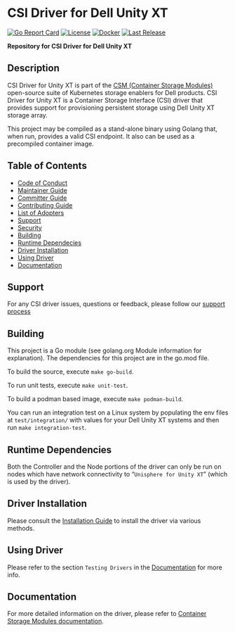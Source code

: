 <!--
 Copyright © 2019 Dell Inc. or its subsidiaries. All Rights Reserved.
 
 Licensed under the Apache License, Version 2.0 (the "License");
 you may not use this file except in compliance with the License.
 You may obtain a copy of the License at
      http://www.apache.org/licenses/LICENSE-2.0
 Unless required by applicable law or agreed to in writing, software
 distributed under the License is distributed on an "AS IS" BASIS,
 WITHOUT WARRANTIES OR CONDITIONS OF ANY KIND, either express or implied.
 See the License for the specific language governing permissions and
 limitations under the License.
-->
# CSI Driver for Dell Unity XT

[![Go Report Card](https://goreportcard.com/badge/github.com/dell/csi-unity?style=flat-square)](https://goreportcard.com/report/github.com/dell/csi-unity)
[![License](https://img.shields.io/github/license/dell/csi-unity?style=flat-square&color=blue&label=License)](https://github.com/dell/csi-unity/blob/main/LICENSE)
[![Docker](https://img.shields.io/docker/pulls/dellemc/csi-unity.svg?logo=docker&style=flat-square&label=Pulls)](https://hub.docker.com/r/dellemc/csi-unity)
[![Last Release](https://img.shields.io/github/v/release/dell/csi-unity?label=Latest&style=flat-square&logo=go)](https://github.com/dell/csi-unity/releases)

**Repository for CSI Driver for Dell Unity XT**

## Description
CSI Driver for Unity XT is part of the [CSM (Container Storage Modules)](https://github.com/dell/csm) open-source suite of Kubernetes storage enablers for Dell products. CSI Driver for Unity XT is a Container Storage Interface (CSI) driver that provides support for provisioning persistent storage using Dell Unity XT storage array. 

This project may be compiled as a stand-alone binary using Golang that, when run, provides a valid CSI endpoint. It also can be used as a precompiled container image.

## Table of Contents

* [Code of Conduct](https://github.com/dell/csm/blob/main/docs/CODE_OF_CONDUCT.md)
* [Maintainer Guide](https://github.com/dell/csm/blob/main/docs/MAINTAINER_GUIDE.md)
* [Committer Guide](https://github.com/dell/csm/blob/main/docs/COMMITTER_GUIDE.md)
* [Contributing Guide](https://github.com/dell/csm/blob/main/docs/CONTRIBUTING.md)
* [List of Adopters](https://github.com/dell/csm/blob/main/docs/ADOPTERS.md)
* [Support](#support)
* [Security](https://github.com/dell/csm/blob/main/docs/SECURITY.md)
* [Building](#building)
* [Runtime Dependecies](#runtime-dependencies)
* [Driver Installation](#driver-installation)
* [Using Driver](#using-driver)
* [Documentation](#documentation)

## Support
For any CSI driver issues, questions or feedback, please follow our [support process](https://github.com/dell/csm/blob/main/docs/SUPPORT.md)

## Building
This project is a Go module (see golang.org Module information for explanation).
The dependencies for this project are in the go.mod file.

To build the source, execute `make go-build`.

To run unit tests, execute `make unit-test`.

To build a podman based image, execute `make podman-build`.

You can run an integration test on a Linux system by populating the env files at `test/integration/` with values for your Dell Unity XT systems and then run `make integration-test`.


## Runtime Dependencies
Both the Controller and the Node portions of the driver can only be run on nodes which have network connectivity to “`Unisphere for Unity XT`” (which is used by the driver).

## Driver Installation
Please consult the [Installation Guide](https://dell.github.io/csm-docs/docs/deployment/) to install the driver via various methods.

## Using Driver
Please refer to the section `Testing Drivers` in the [Documentation](https://dell.github.io/csm-docs/docs/csidriver/test/) for more info.

## Documentation
For more detailed information on the driver, please refer to [Container Storage Modules documentation](https://dell.github.io/csm-docs/).
